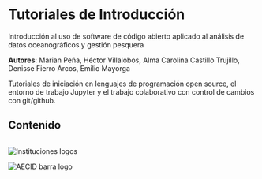 # Tutoriales de Introducción

Introducción al uso de software de código abierto aplicado al análisis de datos oceanográficos y gestión pesquera

**Autores**:
Marian Peña, Héctor Villalobos, Alma Carolina Castillo Trujillo, Denisse Fierro Arcos, Emilio Mayorga

Tutoriales de iniciación en lenguajes de programación open source, el entorno de trabajo Jupyter y el trabajo colaborativo con control de cambios con git/github.


## Contenido

```{tableofcontents}
```

![Instituciones logos](/imagenes/instituciones-logos.png)

![AECID barra logo](/imagenes/AECDI-logo-barra.png)
